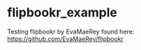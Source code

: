# flipbookr_example
Testing flipbookr by EvaMaeRey found here: https://github.com/EvaMaeRey/flipbookr
